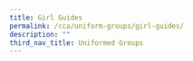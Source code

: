 ```yaml
---
title: Girl Guides
permalink: /cca/uniform-groups/girl-guides/
description: ""
third_nav_title: Uniformed Groups
---
```

